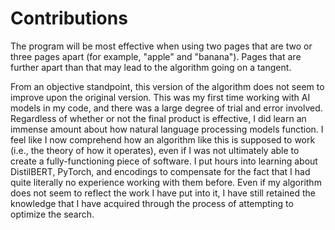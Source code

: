 # Contributions 

The program will be most effective when using two pages that are two or three pages apart (for example, "apple" and "banana"). Pages that are further apart than that may lead to the algorithm going on a tangent.

From an objective standpoint, this version of the algorithm does not seem to improve upon the original version. This was my first time working with AI models in my code, and there was a large degree of trial and error involved. Regardless of whether or not the final product is effective, I did learn an immense amount about how natural language processing models function. I feel like I now comprehend how an algorithm like this is supposed to work (i.e., the theory of how it operates), even if I was not ultimately able to create a fully-functioning piece of software. I put hours into learning about DistilBERT, PyTorch, and encodings to compensate for the fact that I had quite literally no experience working with them before. Even if my algorithm does not seem to reflect the work I have put into it, I have still retained the knowledge that I have acquired through the process of attempting to optimize the search.
